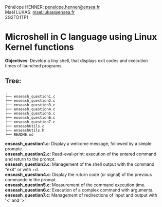 Pénélope HENNER: penelope.henner@ensea.fr<br>
Maël LUKAS: mael.lukas@ensea.fr<br>
2G2TD1TP1

# Microshell in C language using Linux Kernel functions

**Objectives**: Develop a tiny shell, that displays exit codes and execution times of launched programs.

## Tree:

```
.
├── enseash_question1.c
├── enseash_question2.c
├── enseash_question3.c
├── enseash_question4.c
├── enseash_question5.c
├── enseash_question6.c
├── enseash_question7.c
├── enseashUtils.c
├── enseashUtils.h
└── README.md
```

**enseash_question1.c**: Display a welcome message, followed by a simple prompte.  
**enseash_question2.c**: Read-eval-print: execution of the entered command and return to the prompt.  
**enseash_question3.c**: Management of the shell output with the command "exit" or with <ctrl>+d.  
**enseash_question4.c**: Display the ruturn code (or signal) of the previous commande in the prompt.  
**enseash_question5.c**: Measurement of the command execution time.  
**enseash_question6.c**: Execution of a complex command with arguments.  
**enseash_question7.c**: Management of redirections of input and output with '<' and '>'.

